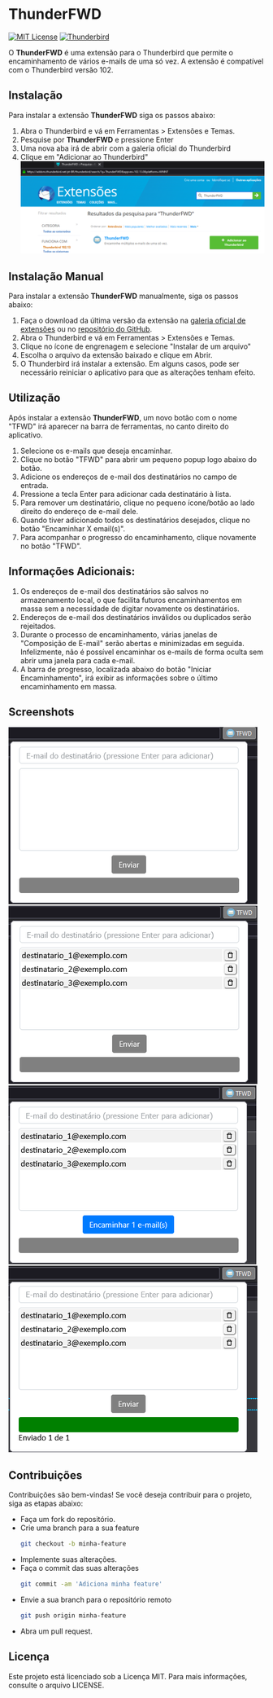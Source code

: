 # ThunderFWD

[![MIT License](https://img.shields.io/github/license/viniciusccosta/thunderFWD)](https://choosealicense.com/licenses/mit/)
[![Thunderbird](https://img.shields.io/badge/thunderbird-102-blue)]([https://choosealicense.com/licenses/mit/](https://www.thunderbird.net/pt-BR/))

O **ThunderFWD** é uma extensão para o Thunderbird que permite o encaminhamento de vários e-mails de uma só vez.
A extensão é compatível com o Thunderbird versão 102.

## Instalação
Para instalar a extensão **ThunderFWD** siga os passos abaixo:

1. Abra o Thunderbird e vá em Ferramentas > Extensões e Temas.
2. Pesquise por **ThunderFWD** e pressione Enter
3. Uma nova aba irá de abrir com a galeria oficial do Thunderbird
4. Clique em "Adicionar ao Thunderbird"   
    ![Instalação](images/screenshot-instalação.png)

## Instalação Manual
Para instalar a extensão **ThunderFWD** manualmente, siga os passos abaixo:

1. Faça o download da última versão da extensão na [galeria oficial de extensões](https://addons.thunderbird.net/en-US/thunderbird/addon/thunderfwd/) ou no [repositório do GitHub](https://github.com/viniciusccosta/ThunderFWD/releases/download/v0.1.0/thunderfwd-0.1.0.zip).
2. Abra o Thunderbird e vá em Ferramentas > Extensões e Temas.
3. Clique no ícone de engrenagem e selecione "Instalar de um arquivo"
4. Escolha o arquivo da extensão baixado e clique em Abrir.
5. O Thunderbird irá instalar a extensão. Em alguns casos, pode ser necessário reiniciar o aplicativo para que as alterações tenham efeito.

## Utilização
Após instalar a extensão **ThunderFWD**, um novo botão com o nome "TFWD" irá aparecer na barra de ferramentas, no canto direito do aplicativo.

1. Selecione os e-mails que deseja encaminhar.
2. Clique no botão "TFWD" para abrir um pequeno popup logo abaixo do botão.
3. Adicione os endereços de e-mail dos destinatários no campo de entrada.
4. Pressione a tecla Enter para adicionar cada destinatário à lista.
5. Para remover um destinatário, clique no pequeno ícone/botão ao lado direito do endereço de e-mail dele.
6. Quando tiver adicionado todos os destinatários desejados, clique no botão "Encaminhar X email(s)".
7. Para acompanhar o progresso do encaminhamento, clique novamente no botão "TFWD".

## Informações Adicionais:
1. Os endereços de e-mail dos destinatários são salvos no armazenamento local, o que facilita futuros encaminhamentos em massa sem a necessidade de digitar novamente os destinatários.
2. Endereços de e-mail dos destinatários inválidos ou duplicados serão rejeitados.
2. Durante o processo de encaminhamento, várias janelas de "Composição de E-mail" serão abertas e minimizadas em seguida. Infelizmente, não é possível encaminhar os e-mails de forma oculta sem abrir uma janela para cada e-mail.
3. A barra de progresso, localizada abaixo do botão "Iniciar Encaminhamento", irá exibir as informações sobre o último encaminhamento em massa.

## Screenshots
![Tela Inicial](images/screenshot-empty.png)
![Tela Inicial](images/screenshot-destinatarios.png)
![Tela Inicial](images/screenshot-selecionado.png)
![Tela Inicial](images/screenshot-enviado.png)

## Contribuições
Contribuições são bem-vindas! Se você deseja contribuir para o projeto, siga as etapas abaixo:

- Faça um fork do repositório.
- Crie uma branch para a sua feature
  ``` bash
  git checkout -b minha-feature
  ```
- Implemente suas alterações.
- Faça o commit das suas alterações
  ```bash
  git commit -am 'Adiciona minha feature'
  ````
- Envie a sua branch para o repositório remoto
  ```bash
  git push origin minha-feature
  ```
- Abra um pull request.

## Licença
Este projeto está licenciado sob a Licença MIT. Para mais informações, consulte o arquivo LICENSE.
